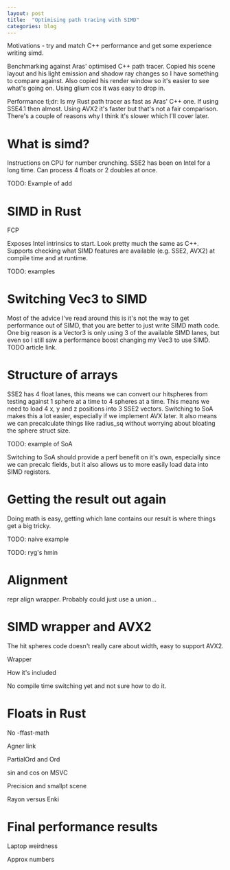 ```yaml
---
layout: post
title:  "Optimising path tracing with SIMD"
categories: blog
---
```


Motivations - try and match C++ performance and get some experience writing simd.

Benchmarking against Aras' optimised C++ path tracer. Copied his scene layout and his light emission and shadow ray changes so I have something to compare against. Also copied his render window so it's easier to see what's going on. Using glium cos it was easy to drop in.

Performance tl;dr: Is my Rust path tracer as fast as Aras' C++ one. If using SSE4.1 then almost. Using AVX2 it's faster but that's not a fair comparison. There's a couple of reasons why I think it's slower which I'll cover later.

# What is simd?

Instructions on CPU for number crunching. SSE2 has been on Intel for a long time. Can process 4 floats or 2 doubles at once. 

TODO: Example of add

# SIMD in Rust

FCP

Exposes Intel intrinsics to start. Look pretty much the same as C++.
Supports checking what SIMD features are available (e.g. SSE2, AVX2) at compile time and at runtime.

TODO: examples

# Switching Vec3 to SIMD

Most of the advice I've read around this is it's not the way to get performance out of SIMD, that you are better to just write SIMD math code. One big reason is a Vector3 is only using 3 of the available SIMD lanes, but even so I still saw a performance boost changing my Vec3 to use SIMD. TODO article link.

# Structure of arrays

SSE2 has 4 float lanes, this means we can convert our hitspheres from testing against 1 sphere at a time to 4 spheres at a time. This means we need to load 4 x, y and z positions into 3 SSE2 vectors. Switching to SoA makes this a lot easier, especially if we implement AVX later. It also means we can precalculate things like radius_sq without worrying about bloating the sphere struct size.

TODO: example of SoA

Switching to SoA should provide a perf benefit on it's own, especially since we can precalc fields, but it also allows us to more easily load data into SIMD registers. 

# Getting the result out again

Doing math is easy, getting which lane contains our result is where things get a big tricky.

TODO: naive example

TODO: ryg's hmin

# Alignment

repr align wrapper. Probably could just use a union...

# SIMD wrapper and AVX2

The hit spheres code doesn't really care about width, easy to support AVX2.

Wrapper

How it's included

No compile time switching yet and not sure how to do it.

# Floats in Rust

No -ffast-math

Agner link

PartialOrd and Ord

sin and cos on MSVC

Precision and smallpt scene

Rayon versus Enki

# Final performance results

Laptop weirdness

Approx numbers
